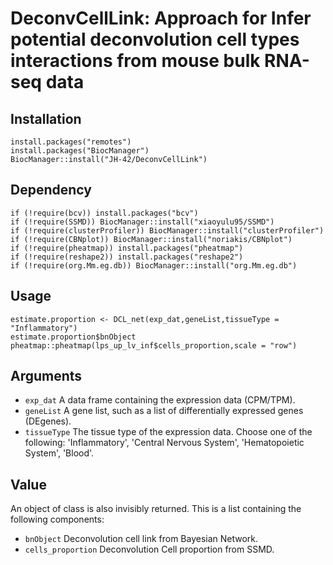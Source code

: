 # DeconvCellLink: Approach for Infer potential deconvolution cell types interactions from mouse bulk RNA-seq data

## Installation
```
install.packages("remotes")
install.packages("BiocManager")
BiocManager::install("JH-42/DeconvCellLink")
```
## Dependency

```
if (!require(bcv)) install.packages("bcv")
if (!require(SSMD)) BiocManager::install("xiaoyulu95/SSMD")
if (!require(clusterProfiler)) BiocManager::install("clusterProfiler")
if (!require(CBNplot)) BiocManager::install("noriakis/CBNplot")
if (!require(pheatmap)) install.packages("pheatmap")
if (!require(reshape2)) install.packages("reshape2")
if (!require(org.Mm.eg.db)) BiocManager::install("org.Mm.eg.db")
```

## Usage

```
estimate.proportion <- DCL_net(exp_dat,geneList,tissueType = "Inflammatory")
estimate.proportion$bnObject
pheatmap::pheatmap(lps_up_lv_inf$cells_proportion,scale = "row")
```
## Arguments
* `exp_dat`        A data frame containing the expression data (CPM/TPM).
* `geneList`        A gene list, such as a list of differentially expressed genes (DEgenes).
* `tissueType`        The tissue type of the expression data. Choose one of the following: 'Inflammatory', 'Central Nervous System', 'Hematopoietic System', 'Blood'.

## Value

An object of class is also invisibly returned. This is a list containing
the following components:

* `bnObject`        Deconvolution cell link from Bayesian Network.
* `cells_proportion`        Deconvolution Cell proportion from SSMD.
